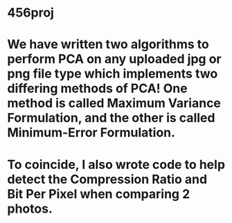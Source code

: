 # 456proj

# We have written two algorithms to perform PCA on any uploaded jpg or png file type which implements two differing methods of PCA! One method is called Maximum Variance Formulation, and the other is called Minimum-Error Formulation. 

# To coincide, I also wrote code to help detect the Compression Ratio and Bit Per Pixel when comparing 2 photos. 
